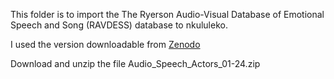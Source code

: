 This folder is to import the 
The Ryerson Audio-Visual Database of Emotional Speech and Song (RAVDESS)
database to nkululeko.

I used the version downloadable from [Zenodo](https://zenodo.org/record/1188976)

Download and unzip the file Audio_Speech_Actors_01-24.zip


